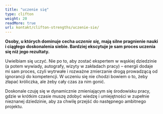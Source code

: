 ```yaml
---
title: "uczenie się"
type: clifton
weight: 20
readMore: true
url: kontakt/clifton-strengths/uczenie-sie/
---
```

**Osoby, u których dominuje cecha _uczenie się_, mają silne pragnienie nauki i ciągłego doskonalenia siebie. Bardziej ekscytuje je sam proces uczenia się niż jego rezultaty.**
<!--more-->
Uwielbiam się uczyć. Nie po to, aby zostać ekspertem w wąskiej dziedzinie (a potem wywiady, autografy, wizyty w zakładach pracy) – energii dodaje mi sam proces, czyli wytrwałe i rozważne zmierzanie drogą prowadzącą od ignorancji do kompetencji. W uczeniu się nie chodzi bowiem o to, żeby złapać króliczka, ale żeby cały czas za nim gonić.

Doskonale czuję się w dynamicznie zmieniającym się środowisku pracy, gdzie w krótkim czasie muszę zdobyć wiedzę i umiejętności w zupełnie nieznanej dziedzinie, aby za chwilę przejść do następnego ambitnego projektu.